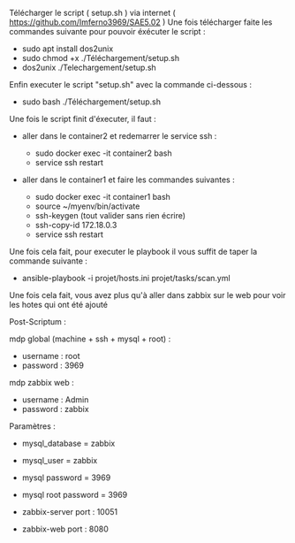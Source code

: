 Télécharger le script ( setup.sh ) via internet ( https://github.com/Imferno3969/SAE5.02 ) 
Une fois télécharger faite les commandes suivante pour pouvoir éxécuter le script :
- sudo apt install dos2unix
- sudo chmod +x ./Téléchargement/setup.sh
- dos2unix ./Telechargement/setup.sh

Enfin executer le script "setup.sh" avec la commande ci-dessous :
- sudo bash ./Téléchargement/setup.sh


Une fois le script finit d'éxecuter, il faut :
- aller dans le container2 et redemarrer le service ssh :
  - sudo docker exec -it container2 bash
  - service ssh restart

- aller dans le container1 et faire les commandes suivantes :
  - sudo docker exec -it container1 bash
  - source ~/myenv/bin/activate
  - ssh-keygen (tout valider sans rien écrire)
  - ssh-copy-id 172.18.0.3
  - service ssh restart


Une fois cela fait, pour executer le playbook il vous suffit de taper la commande suivante  :
- ansible-playbook -i projet/hosts.ini projet/tasks/scan.yml

Une fois cela fait, vous avez plus qu'à aller dans zabbix sur le web pour voir les hotes qui ont été ajouté

Post-Scriptum :

mdp global (machine + ssh + mysql + root) :
- username : root
- password : 3969

mdp zabbix web :
- username : Admin
- password : zabbix

Paramètres :
- mysql_database = zabbix
- mysql_user = zabbix
- mysql password = 3969
- mysql root password = 3969

- zabbix-server port : 10051
- zabbix-web port : 8080


